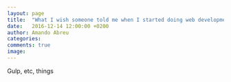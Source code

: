 ```yaml
---
layout: page
title:  "What I wish someone told me when I started doing web development"
date:   2016-12-14 12:00:00 +0200
author: Amando Abreu
categories: 
comments: true
image:
---
```

Gulp, etc, things
